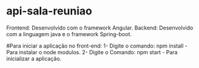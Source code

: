 # api-sala-reuniao

Frontend:
     Desenvolvido com o framework Angular.
Backend:
     Desenvolvido com a linguagem java e o framework Spring-boot.
     
     
#Para iniciar a aplicação no front-end:
    1- Digite o comando: npm install - Para instalar o node modulos.
    2- Digite o Comando: npm start  - Para inicializar a aplicação.
